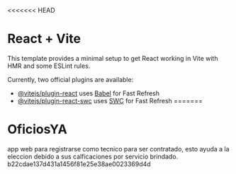 <<<<<<< HEAD
# React + Vite

This template provides a minimal setup to get React working in Vite with HMR and some ESLint rules.

Currently, two official plugins are available:

- [@vitejs/plugin-react](https://github.com/vitejs/vite-plugin-react/blob/main/packages/plugin-react/README.md) uses [Babel](https://babeljs.io/) for Fast Refresh
- [@vitejs/plugin-react-swc](https://github.com/vitejs/vite-plugin-react-swc) uses [SWC](https://swc.rs/) for Fast Refresh
=======
# OficiosYA
app web para registrarse como tecnico para ser contratado, esto ayuda a la eleccion debido a sus calficaciones por servicio brindado.
 b22cdae137d431a1456f81e25e38ae0023369d4d
